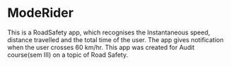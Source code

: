 # ModeRider

This is a RoadSafety app, which recognises the Instantaneous speed, distance travelled and the total time of the user. The app gives notification when the user crosses 60 km/hr. This app was created for Audit course(sem III) on a topic of Road Safety.


